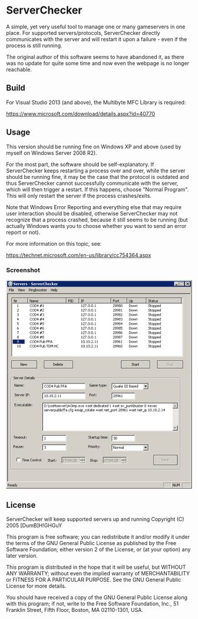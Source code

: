 # ServerChecker

A simple, yet very useful tool to manage one or many gameservers in
one place. For supported servers/protocols, ServerChecker
directly communicates with the server and will restart it upon
a failure - even if the process is still running.

The original author of this software seems to have abandoned it,
as there was no update for quite some time and now even
the webpage is no longer reachable.

## Build

For Visual Studio 2013 (and above), the Multibyte MFC Library is required:

https://www.microsoft.com/download/details.aspx?id=40770

## Usage

This version should be running fine on Windows XP and above (used by myself on 
Windows Server 2008 R2).

For the most part, the software should be self-explanatory. If ServerChecker
keeps restarting a process over and over, while the server should be running fine,
it may be the case that the protocol is outdated and thus ServerChecker
cannot successfully communicate with the server, which will then trigger a restart.
If this happens, choose "Normal Program". This will only restart the server
if the process crashes/exits.

Note that Windows Error Reporting and everything else that may require user
interaction should be disabled, otherwise ServerChecker may not recognize that
a process crashed, because it still seems to be running (but actually Windows
wants you to choose whether you want to send an error report or not).

For more information on this topic, see:

https://technet.microsoft.com/en-us/library/cc754364.aspx

### Screenshot

![ServerChecker](https://raw.githubusercontent.com/m-ober/ServerChecker/docs/serverchecker.png "ServerChecker")

## License

ServerChecker will keep supported servers up and running
Copyright (C) 2005  [DumB]H!GHGuY

This program is free software; you can redistribute it and/or
modify it under the terms of the GNU General Public License
as published by the Free Software Foundation; either version 2
of the License, or (at your option) any later version.

This program is distributed in the hope that it will be useful,
but WITHOUT ANY WARRANTY; without even the implied warranty of
MERCHANTABILITY or FITNESS FOR A PARTICULAR PURPOSE.  See the
GNU General Public License for more details.

You should have received a copy of the GNU General Public License
along with this program; if not, write to the Free Software
Foundation, Inc., 51 Franklin Street, Fifth Floor, Boston, MA  02110-1301, USA.
